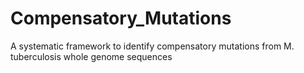 # Compensatory_Mutations
A systematic framework to identify compensatory mutations from M. tuberculosis whole genome sequences
